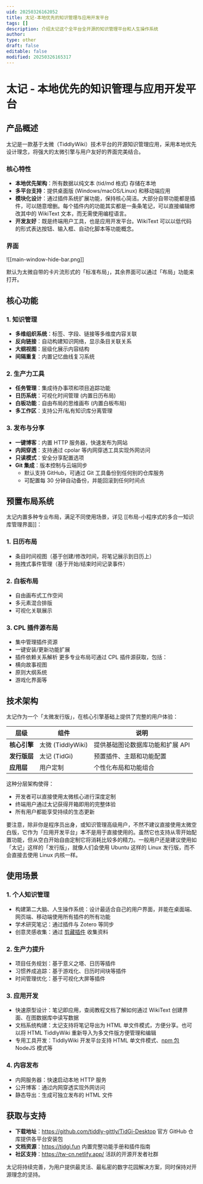 ```yaml
---
uid: 20250326162052
title: 太记-本地优先的知识管理与应用开发平台
tags: []
description: 介绍太记这个全平台全开源的知识管理平台和人生操作系统
author: 
type: other
draft: false
editable: false
modified: 20250326165317
---
```


# 太记 - 本地优先的知识管理与应用开发平台

## 产品概述

太记是一款基于太微（TiddlyWiki）技术平台的开源知识管理应用，采用本地优先设计理念，将强大的太微引擎与用户友好的界面完美结合。

### 核心特性

- **本地优先架构**：所有数据以纯文本 (tid/md 格式) 存储在本地
- **多平台支持**：提供桌面版 (Windows/macOS/Linux) 和移动端应用
- **模块化设计**：通过插件系统扩展功能，保持核心简洁。大部分自带功能都是插件，可以随意增删。每个插件内的功能其实都是一条条笔记，可以直接编辑修改其中的 WikiText 文本，而无需使用编程语言。
- **开发友好**：既是终端用户工具，也是应用开发平台。WikiText 可以以低代码的形式表达按钮、输入框、自动化脚本等功能概念。

### 界面

![[main-window-hide-bar.png]]

默认为太微自带的卡片流形式的「标准布局」，其余界面可以通过「布局」功能来打开。

## 核心功能

### 1. 知识管理

- **多维组织系统**：标签、字段、链接等多维度内容关联
- **反向链接**：自动构建知识网络，显示条目关联关系
- **大纲视图**：层级化展示内容结构
- **间隔重复**：内置记忆曲线复习系统

### 2. 生产力工具

- **任务管理**：集成待办事项和项目追踪功能
- **日历系统**：可视化时间管理 (内置日历布局)
- **白板功能**：自由布局的思维画布 (内置白板布局)
- **多工作区**：支持公开/私有知识库分离管理

### 3. 发布与分享

- **一键博客**：内置 HTTP 服务器，快速发布为网站
- **内网穿透**：支持通过 cpolar 等内网穿透工具实现外网访问
- **只读模式**：安全分享配置选项
- **Git 集成**：版本控制与云端同步
	- 默认支持 GitHub，可通过 Git 工具备份到任何别的仓库服务
	- 可配置每 30 分钟自动备份，并能回滚到任何时间点

## 预置布局系统

太记内置多种专业布局，满足不同使用场景，详见 [[布局-小程序式的多合一知识库管理界面]]：

### 1. 日历布局

- 条目时间视图（基于创建/修改时间，将笔记展示到日历上）
- 拖拽式事件管理（基于开始/结束时间记录事件）

### 2. 白板布局

- 自由画布式工作空间
- 多元素混合排版
- 可视化关联展示

### 3. CPL 插件源布局

- 集中管理插件资源
- 一键安装/更新功能扩展
- 插件依赖关系解析
更多专业布局可通过 CPL 插件源获取，包括：
- 横向故事视图
- 原则大纲系统
- 游戏化界面等

## 技术架构

太记作为一个「太微发行版」，在核心引擎基础上提供了完整的用户体验：

| 层级       | 组件              | 说明                 |
| -------- | --------------- | ------------------ |
| **核心引擎** | 太微 (TiddlyWiki) | 提供基础图论数据库功能和扩展 API |
| **发行版层** | 太记 (TidGi)      | 预置插件、主题和功能配置       |
| **应用层**  | 用户定制            | 个性化布局和功能组合         |

这种分层架构使得：

- 开发者可以直接使用太微核心进行深度定制
- 终端用户通过太记获得开箱即用的完整体验
- 所有用户都能享受持续的生态更新

要注意，除非你是程序员出身，或知识管理高级用户，不然不建议直接使用太微空白版，它作为「应用开发平台」本不是用于直接使用的。虽然它也支持从零开始配置功能，但从空白开始自由定制它将消耗比较多的精力。一般用户还是建议使用如「太记」这样的「发行版」，就像人们会使用 Ubuntu 这样的 Linux 发行版，而不会直接去使用 Linux 内核一样。

## 使用场景

### 1. 个人知识管理

- 构建第二大脑、人生操作系统：设计最适合自己的用户界面，并能在桌面端、网页端、移动端使用所有插件的所有功能
- 学术研究笔记：通过插件与 Zotero 等同步
- 创意灵感收集：通过 [剪藏插件](https://github.com/tiddly-gittly/Browser-Extension-Tiddlywiki-Collector) 收集资料

### 2. 生产力提升

- 项目任务规划：基于意义之塔、日历等插件
- 习惯养成追踪：基于游戏化、日历时间块等插件
- 时间管理优化：基于可视化大屏等插件

### 3. 应用开发

- 快速原型设计：笔记即应用，查阅教程文档了解如何通过 WikiText 创建界面、在图数据库中读写数据
- 文档系统构建：太记支持将笔记导出为 HTML 单文件模式，方便分享。也可以将 HTML TiddlyWiki 重新导入为多文件版方便管理和编辑
- 专用工具开发：TiddlyWiki 开发平台支持 HTML 单文件模式、[npm 包](https://www.npmjs.com/package/tiddlywiki) NodeJS 模式等

### 4. 内容发布

- 内网服务器：快速启动本地 HTTP 服务
- 公开博客：通过内网穿透实现外网访问
- 静态导出：生成可独立发布的 HTML 文件

## 获取与支持

- **下载地址**：<https://github.com/tiddly-gittly/TidGi-Desktop> 官方 GitHub 仓库提供各平台安装包
- **文档资源**：<https://tidgi.fun> 内置完整功能手册和插件指南
- **社区支持**：<https://tw-cn.netlify.app/> 活跃的开源开发者社群

太记将持续完善，为用户提供最灵活、最私密的数字花园解决方案，同时保持对开源理念的坚持。

